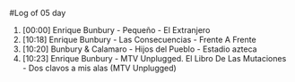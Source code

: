 #Log of 05 day

1. [00:00] Enrique Bunbury - Pequeño - El Extranjero
1. [10:18] Enrique Bunbury - Las Consecuencias - Frente A Frente
1. [10:20] Bunbury & Calamaro - Hijos del Pueblo - Estadio azteca
1. [10:23] Enrique Bunbury - MTV Unplugged. El Libro De Las Mutaciones - Dos clavos a mis alas (MTV Unplugged)
